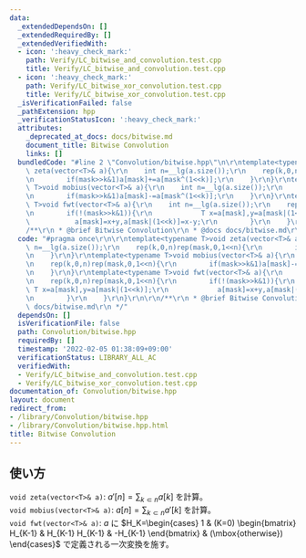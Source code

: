```yaml
---
data:
  _extendedDependsOn: []
  _extendedRequiredBy: []
  _extendedVerifiedWith:
  - icon: ':heavy_check_mark:'
    path: Verify/LC_bitwise_and_convolution.test.cpp
    title: Verify/LC_bitwise_and_convolution.test.cpp
  - icon: ':heavy_check_mark:'
    path: Verify/LC_bitwise_xor_convolution.test.cpp
    title: Verify/LC_bitwise_xor_convolution.test.cpp
  _isVerificationFailed: false
  _pathExtension: hpp
  _verificationStatusIcon: ':heavy_check_mark:'
  attributes:
    _deprecated_at_docs: docs/bitwise.md
    document_title: Bitwise Convolution
    links: []
  bundledCode: "#line 2 \"Convolution/bitwise.hpp\"\n\r\ntemplate<typename T>void\
    \ zeta(vector<T>& a){\r\n    int n=__lg(a.size());\r\n    rep(k,0,n)rep(mask,0,1<<n){\r\
    \n        if(mask>>k&1)a[mask]+=a[mask^(1<<k)];\r\n    }\r\n}\r\ntemplate<typename\
    \ T>void mobius(vector<T>& a){\r\n    int n=__lg(a.size());\r\n    rep(k,0,n)rep(mask,0,1<<n){\r\
    \n        if(mask>>k&1)a[mask]-=a[mask^(1<<k)];\r\n    }\r\n}\r\ntemplate<typename\
    \ T>void fwt(vector<T>& a){\r\n    int n=__lg(a.size());\r\n    rep(k,0,n)rep(mask,0,1<<n){\r\
    \n        if(!(mask>>k&1)){\r\n            T x=a[mask],y=a[mask|(1<<k)];\r\n \
    \           a[mask]=x+y,a[mask|(1<<k)]=x-y;\r\n        }\r\n    }\r\n}\r\n\r\n\
    /**\r\n * @brief Bitwise Convolution\r\n * @docs docs/bitwise.md\r\n */\n"
  code: "#pragma once\r\n\r\ntemplate<typename T>void zeta(vector<T>& a){\r\n    int\
    \ n=__lg(a.size());\r\n    rep(k,0,n)rep(mask,0,1<<n){\r\n        if(mask>>k&1)a[mask]+=a[mask^(1<<k)];\r\
    \n    }\r\n}\r\ntemplate<typename T>void mobius(vector<T>& a){\r\n    int n=__lg(a.size());\r\
    \n    rep(k,0,n)rep(mask,0,1<<n){\r\n        if(mask>>k&1)a[mask]-=a[mask^(1<<k)];\r\
    \n    }\r\n}\r\ntemplate<typename T>void fwt(vector<T>& a){\r\n    int n=__lg(a.size());\r\
    \n    rep(k,0,n)rep(mask,0,1<<n){\r\n        if(!(mask>>k&1)){\r\n           \
    \ T x=a[mask],y=a[mask|(1<<k)];\r\n            a[mask]=x+y,a[mask|(1<<k)]=x-y;\r\
    \n        }\r\n    }\r\n}\r\n\r\n/**\r\n * @brief Bitwise Convolution\r\n * @docs\
    \ docs/bitwise.md\r\n */"
  dependsOn: []
  isVerificationFile: false
  path: Convolution/bitwise.hpp
  requiredBy: []
  timestamp: '2022-02-05 01:38:09+09:00'
  verificationStatus: LIBRARY_ALL_AC
  verifiedWith:
  - Verify/LC_bitwise_and_convolution.test.cpp
  - Verify/LC_bitwise_xor_convolution.test.cpp
documentation_of: Convolution/bitwise.hpp
layout: document
redirect_from:
- /library/Convolution/bitwise.hpp
- /library/Convolution/bitwise.hpp.html
title: Bitwise Convolution
---
```

## 使い方

`void zeta(vector<T>& a)`: $a'[n]=\sum_{k \subset n} a[k]$ を計算。  
`void mobius(vector<T>& a)`: $a[n]=\sum_{k \subset n} a'[k]$ を計算。  
`void fwt(vector<T>& a)`: $a$ に $H_K=\begin{cases}
    1 & (K=0)  
    \begin{bmatrix}
        H_{K-1} & H_{K-1}  
        H_{K-1} & -H_{K-1}
    \end{bmatrix} & (\mbox{otherwise})
\end{cases}$ で定義される一次変換を施す。